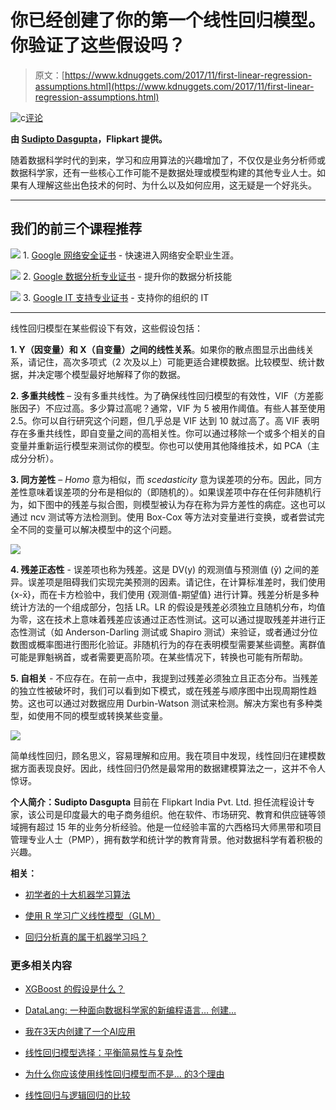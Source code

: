 # 你已经创建了你的第一个线性回归模型。你验证了这些假设吗？

> 原文：[https://www.kdnuggets.com/2017/11/first-linear-regression-assumptions.html](https://www.kdnuggets.com/2017/11/first-linear-regression-assumptions.html)

![c](../Images/3d9c022da2d331bb56691a9617b91b90.png)[评论](#comments)

**由 [Sudipto Dasgupta](https://www.linkedin.com/in/dsudipto/)，Flipkart 提供。**

随着数据科学时代的到来，学习和应用算法的兴趣增加了，不仅仅是业务分析师或数据科学家，还有一些核心工作可能不是数据处理或模型构建的其他专业人士。如果有人理解这些出色技术的何时、为什么以及如何应用，这无疑是一个好兆头。

* * *

## 我们的前三个课程推荐

![](../Images/0244c01ba9267c002ef39d4907e0b8fb.png) 1\. [Google 网络安全证书](https://www.kdnuggets.com/google-cybersecurity) - 快速进入网络安全职业生涯。

![](../Images/e225c49c3c91745821c8c0368bf04711.png) 2\. [Google 数据分析专业证书](https://www.kdnuggets.com/google-data-analytics) - 提升你的数据分析技能

![](../Images/0244c01ba9267c002ef39d4907e0b8fb.png) 3\. [Google IT 支持专业证书](https://www.kdnuggets.com/google-itsupport) - 支持你的组织的 IT

* * *

线性回归模型在某些假设下有效，这些假设包括：

**1\. Y（因变量）和 X（自变量）之间的线性关系**。如果你的散点图显示出曲线关系，请记住，高次多项式（2 次及以上）可能更适合建模数据。比较模型、统计数据，并决定哪个模型最好地解释了你的数据。

**2\. 多重共线性** – 没有多重共线性。为了确保线性回归模型的有效性，VIF（方差膨胀因子）不应过高。多少算过高呢？通常，VIF 为 5 被用作阈值。有些人甚至使用 2.5。你可以自行研究这个问题，但几乎总是 VIF 达到 10 就过高了。高 VIF 表明存在多重共线性，即自变量之间的高相关性。你可以通过移除一个或多个相关的自变量并重新运行模型来测试你的模型。你也可以使用其他降维技术，如 PCA（主成分分析）。

**3\. 同方差性** – *Homo* 意为相似，而 *scedasticity* 意为误差项的分布。因此，同方差性意味着误差项的分布是相似的（即随机的）。如果误差项中存在任何非随机行为，如下图中的残差与拟合图，则模型被认为存在称为异方差性的病症。这也可以通过 ncv 测试等方法检测到。使用 Box-Cox 等方法对变量进行变换，或者尝试完全不同的变量可以解决模型中的这个问题。

![](../Images/7ec18901b4ebf5f25ad517c8900d55b7.png)

**4\. 残差正态性** - 误差项也称为残差。这是 DV(y) 的观测值与预测值 (ŷ) 之间的差异。误差项是阻碍我们实现完美预测的因素。请记住，在计算标准差时，我们使用 {x-x̄}，而在卡方检验中，我们使用 {观测值-期望值} 进行计算。残差分析是多种统计方法的一个组成部分，包括 LR。LR 的假设是残差必须独立且随机分布，均值为零，这在技术上意味着残差应该通过正态性测试。这可以通过提取残差并进行正态性测试（如 Anderson-Darling 测试或 Shapiro 测试）来验证，或者通过分位数图或概率图进行图形化验证。非随机行为的存在表明模型需要某些调整。离群值可能是罪魁祸首，或者需要更高阶项。在某些情况下，转换也可能有所帮助。

**5\. 自相关** - 不应存在。在前一点中，我提到过残差必须独立且正态分布。当残差的独立性被破坏时，我们可以看到如下模式，或在残差与顺序图中出现周期性趋势。这也可以通过对数据应用 Durbin-Watson 测试来检测。解决方案也有多种类型，如使用不同的模型或转换某些变量。

![](../Images/22494367d7f53bdb4f12272b53361468.png)

简单线性回归，顾名思义，容易理解和应用。我在项目中发现，线性回归在建模数据方面表现良好。因此，线性回归仍然是最常用的数据建模算法之一，这并不令人惊讶。

**个人简介：Sudipto Dasgupta** 目前在 Flipkart India Pvt. Ltd. 担任流程设计专家，该公司是印度最大的电子商务组织。他在软件、市场研究、教育和供应链等领域拥有超过 15 年的业务分析经验。他是一位经验丰富的六西格玛大师黑带和项目管理专业人士（PMP），拥有数学和统计学的教育背景。他对数据科学有着积极的兴趣。

**相关：**

+   [初学者的十大机器学习算法](/2017/10/top-10-machine-learning-algorithms-beginners.html)

+   [使用 R 学习广义线性模型（GLM）](/2017/10/learn-generalized-linear-models-glm-r.html)

+   [回归分析真的属于机器学习吗？](/2017/06/regression-analysis-really-machine-learning.html)

### 更多相关内容

+   [XGBoost 的假设是什么？](https://www.kdnuggets.com/2022/08/assumptions-xgboost.html)

+   [DataLang: 一种面向数据科学家的新编程语言… 创建…](https://www.kdnuggets.com/2023/04/datalang-new-programming-language-data-scientists-chatgpt.html)

+   [我在3天内创建了一个AI应用](https://www.kdnuggets.com/2023/08/created-ai-app-3-days.html)

+   [线性回归模型选择：平衡简易性与复杂性](https://www.kdnuggets.com/2023/02/linear-regression-model-selection-balancing-simplicity-complexity.html)

+   [为什么你应该使用线性回归模型而不是… 的3个理由](https://www.kdnuggets.com/2021/08/3-reasons-linear-regression-instead-neural-networks.html)

+   [线性回归与逻辑回归的比较](https://www.kdnuggets.com/2022/11/comparing-linear-logistic-regression.html)

